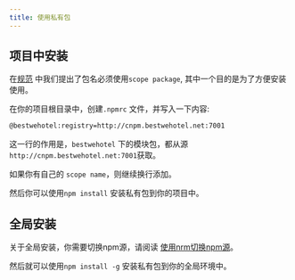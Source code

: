 ```yaml
---
title: 使用私有包
---
```


## 项目中安装

在[规范](/npm/guide.html) 中我们提出了包名必须使用`scope package`, 其中一个目的是为了方便安装使用。

在你的项目根目录中，创建`.npmrc` 文件，并写入一下内容:
``` sh
@bestwehotel:registry=http://cnpm.bestwehotel.net:7001
```
这一行的作用是，`bestwehotel` 下的模块包，都从源`http://cnpm.bestwehotel.net:7001`获取。

如果你有自己的 `scope name`，则继续换行添加。

然后你可以使用`npm install` 安装私有包到你的项目中。

## 全局安装

关于全局安装，你需要切换npm源，请阅读 [使用nrm切换npm源](/npm/nrm.html)。

然后就可以使用`npm install -g` 安装私有包到你的全局环境中。
